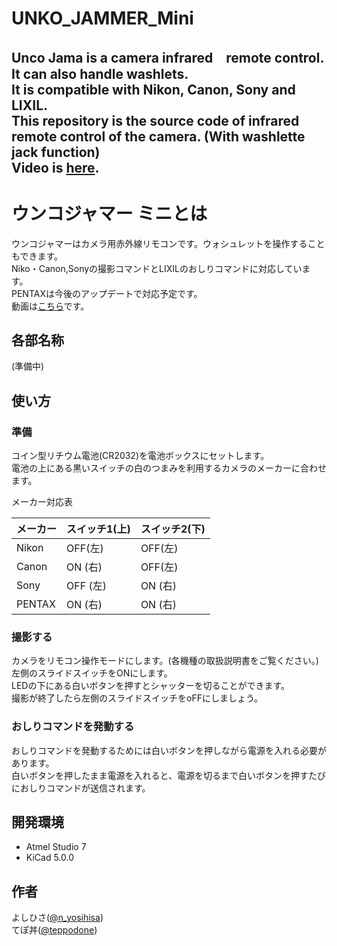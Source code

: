 # UNKO_JAMMER_Mini
Unco Jama is a camera infrared　remote control. It can also handle washlets.  
It is compatible with Nikon, Canon, Sony and LIXIL.  
This repository is the source code of infrared remote control of the camera. (With washlette jack function)  
Video is [here](https://twitter.com/n_yosihisa/status/977338885901508608).
---  

# ウンコジャマー ミニとは
ウンコジャマーはカメラ用赤外線リモコンです。ウォシュレットを操作することもできます。  
Niko・Canon,Sonyの撮影コマンドとLIXILのおしりコマンドに対応しています。  
PENTAXは今後のアップデートで対応予定です。  
動画は[こちら](https://twitter.com/n_yosihisa/status/977338885901508608)です。

## 各部名称  
(準備中)  

## 使い方
### 準備 
コイン型リチウム電池(CR2032)を電池ボックスにセットします。  
電池の上にある黒いスイッチの白のつまみを利用するカメラのメーカーに合わせます。  

メーカー対応表  

|メーカー  |スイッチ1(上)  |スイッチ2(下)  |
|---|---|---|
|Nikon  |OFF(左)  |OFF(左)  |
|Canon  |ON (右)  |OFF(左)  |
|Sony   |OFF (左) |ON (右)  |
|PENTAX |ON (右)  |ON (右)  |
  
  
### 撮影する
カメラをリモコン操作モードにします。(各機種の取扱説明書をご覧ください。)  
左側のスライドスイッチをONにします。  
LEDの下にある白いボタンを押すとシャッターを切ることができます。  
撮影が終了したら左側のスライドスイッチをoFFにしましょう。  

### おしりコマンドを発動する
おしりコマンドを発動するためには白いボタンを押しながら電源を入れる必要があります。  
白いボタンを押したまま電源を入れると、電源を切るまで白いボタンを押すたびにおしりコマンドが送信されます。


## 開発環境
- Atmel Studio 7
- KiCad 5.0.0
## 作者
よしひさ([@n_yosihisa](https://twitter.com/n_yosihisa))  
てぽ丼([@teppodone](https://twitter.com/teppodone))  

